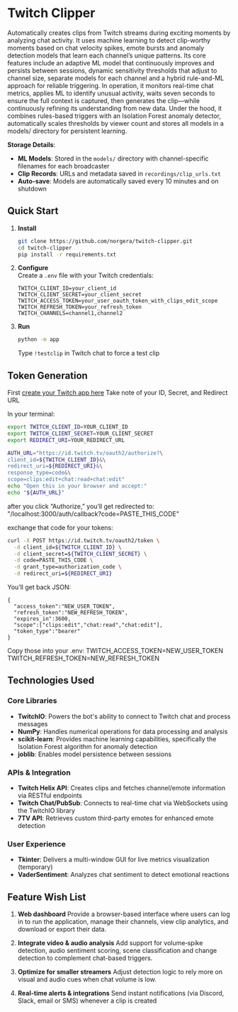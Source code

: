 # Twitch Clipper

Automatically creates clips from Twitch streams during exciting moments by analyzing chat activity. It uses machine learning to detect clip-worthy moments based on chat velocity spikes, emote bursts and anomaly detection models that learn each channel’s unique patterns. 
Its core features include an adaptive ML model that continuously improves and persists between sessions, dynamic sensitivity thresholds that adjust to channel size, separate models for each channel and a hybrid rule-and-ML approach for reliable triggering. 
In operation, it monitors real-time chat metrics, applies ML to identify unusual activity, waits seven seconds to ensure the full context is captured, then generates the clip—while continuously refining its understanding from new data. 
Under the hood, it combines rules-based triggers with an Isolation Forest anomaly detector, automatically scales thresholds by viewer count and stores all models in a models/ directory for persistent learning.

**Storage Details**:
- **ML Models**: Stored in the `models/` directory with channel-specific filenames for each broadcaster
- **Clip Records**: URLs and metadata saved in `recordings/clip_urls.txt` 
- **Auto-save**: Models are automatically saved every 10 minutes and on shutdown

## Quick Start

1. **Install**
   ```bash
   git clone https://github.com/norgera/twitch-clipper.git
   cd twitch-clipper
   pip install -r requirements.txt
   ```

2. **Configure**  
   Create a `.env` file with your Twitch credentials:
   ```
   TWITCH_CLIENT_ID=your_client_id
   TWITCH_CLIENT_SECRET=your_client_secret
   TWITCH_ACCESS_TOKEN=your_user_oauth_token_with_clips_edit_scope
   TWITCH_REFRESH_TOKEN=your_refresh_token
   TWITCH_CHANNELS=channel1,channel2
   ```

3. **Run**
   ```bash
   python -m app
   ```

   Type `!testclip` in Twitch chat to force a test clip 

## Token Generation

First [create your Twitch app here](https://dev.twitch.tv/console)
Take note of your ID, Secret, and Redirect URL

In your terminal:
```bash
export TWITCH_CLIENT_ID=YOUR_CLIENT_ID
export TWITCH_CLIENT_SECRET=YOUR_CLIENT_SECRET
export REDIRECT_URI=YOUR_REDIRECT_URL
```

```bash
AUTH_URL="https://id.twitch.tv/oauth2/authorize?\
client_id=${TWITCH_CLIENT_ID}&\
redirect_uri=${REDIRECT_URI}&\
response_type=code&\
scope=clips:edit+chat:read+chat:edit"
echo "Open this in your browser and accept:"
echo "${AUTH_URL}"
```

after you click “Authorize,” you’ll get redirected to:
"/localhost:3000/auth/callback?code=PASTE_THIS_CODE"

exchange that code for your tokens:
```bash
curl -X POST https://id.twitch.tv/oauth2/token \
  -d client_id=${TWITCH_CLIENT_ID} \
  -d client_secret=${TWITCH_CLIENT_SECRET} \
  -d code=PASTE_THIS_CODE \
  -d grant_type=authorization_code \
  -d redirect_uri=${REDIRECT_URI}
```

You’ll get back JSON:
```
{
  "access_token":"NEW_USER_TOKEN",
  "refresh_token":"NEW_REFRESH_TOKEN",
  "expires_in":3600,
  "scope":["clips:edit","chat:read","chat:edit"],
  "token_type":"bearer"
}
```
Copy those into your .env:
TWITCH_ACCESS_TOKEN=NEW_USER_TOKEN
TWITCH_REFRESH_TOKEN=NEW_REFRESH_TOKEN


## Technologies Used

### Core Libraries
- **TwitchIO**: Powers the bot's ability to connect to Twitch chat and process messages
- **NumPy**: Handles numerical operations for data processing and analysis
- **scikit-learn**: Provides machine learning capabilities, specifically the Isolation Forest algorithm for anomaly detection
- **joblib**: Enables model persistence between sessions

### APIs & Integration
- **Twitch Helix API**: Creates clips and fetches channel/emote information via RESTful endpoints
- **Twitch Chat/PubSub**: Connects to real-time chat via WebSockets using the TwitchIO library
- **7TV API**: Retrieves custom third-party emotes for enhanced emote detection

### User Experience
- **Tkinter**: Delivers a multi-window GUI for live metrics visualization (temporary)
- **VaderSentiment**: Analyzes chat sentiment to detect emotional reactions




## Feature Wish List
1. **Web dashboard**
Provide a browser-based interface where users can log in to run the application, manage their channels, view clip analytics, and download or export their data.

2. **Integrate video & audio analysis**
Add support for volume‐spike detection, audio sentiment scoring, scene classification and change detection to complement chat-based triggers.

3. **Optimize for smaller streamers**
Adjust detection logic to rely more on visual and audio cues when chat volume is low.

4. **Real-time alerts & integrations**
Send instant notifications (via Discord, Slack, email or SMS) whenever a clip is created